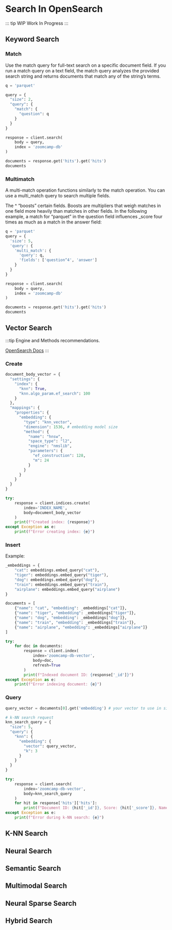 # Search In OpenSearch
::: tip WIP
Work In Progress
:::

## Keyword Search
### Match
Use the match query for full-text search on a specific document field. If you run a match query on a text field, the match query analyzes the provided search string and returns documents that match any of the string’s terms.

```python
q = 'parquet'

query = {
  "size": 2,
  "query": {
    "match": {
      "question": q
    }
  }
}

response = client.search(
    body = query,
    index = 'zoomcamp-db'
)

documents = response.get('hits').get('hits')
documents
```

### Multimatch
A multi-match operation functions similarly to the match operation. You can use a multi_match query to search multiple fields.

The ^ “boosts” certain fields. Boosts are multipliers that weigh matches in one field more heavily than matches in other fields. In the following example, a match for “parquet” in the question field influences _score four times as much as a match in the answer field:

```python
q = 'parquet'
query = {
  'size': 5,
  'query': {
    'multi_match': {
      'query': q,
      'fields': ['question^4', 'answer']
    }
  }
}

response = client.search(
    body = query,
    index = 'zoomcamp-db'
)

documents = response.get('hits').get('hits')
documents
```

## Vector Search
:::tip
Engine and Methods recommendations.

[OpenSearch Docs](https://opensearch.org/docs/latest/search-plugins/vector-search/#engine-recommendations)
:::

### Create

```python
document_body_vector = {
  "settings": {
    "index": {
      "knn": True,
      "knn.algo_param.ef_search": 100
    }
  },
  "mappings": {
    "properties": {
      "embedding": {
        "type": "knn_vector",
        "dimension": 1536, # embedding model size
        "method": {
          "name": "hnsw",
          "space_type": "l2",
          "engine": "nmslib",
          "parameters": {
            "ef_construction": 128,
            "m": 24
          }
        }
      }
    }
  }
}

try:
    response = client.indices.create(
        index='INDEX_NAME',
        body=document_body_vector
    )
    print(f"Created index: {response}")
except Exception as e:
    print(f"Error creating index: {e}")
```

### Insert

Example:

```python
_embeddings = {
    "cat": embeddings.embed_query("cat"),
    "tiger": embeddings.embed_query("tiger"),
    "dog": embeddings.embed_query("dog"),
    "train": embeddings.embed_query("train"),
    "airplane": embeddings.embed_query("airplane")
}

documents = [
    {"name": "cat", "embedding": _embeddings["cat"]},
    {"name": "tiger", "embedding": _embeddings["tiger"]},
    {"name": "dog", "embedding": _embeddings["dog"]},
    {"name": "train", "embedding": _embeddings["train"]},
    {"name": "airplane", "embedding": _embeddings["airplane"]}
]

try:
    for doc in documents:
        response = client.index(
            index='zoomcamp-db-vector',
            body=doc,
            refresh=True
        )
        print(f"Indexed document ID: {response['_id']}")
except Exception as e:
    print(f"Error indexing document: {e}")
```

### Query

```python
query_vector = documents[0].get('embedding') # your vector to use in similarity search

# k-NN search request
knn_search_query = {
  "size": 5,
  "query": {
    "knn": {
      "embedding": {
        "vector": query_vector,
        "k": 3
      }
    }
  }
}

try:
    response = client.search(
        index='zoomcamp-db-vector',
        body=knn_search_query
    )
    for hit in response['hits']['hits']:
        print(f"Document ID: {hit['_id']}, Score: {hit['_score']}, Name: {hit['_source']['name']}")
except Exception as e:
    print(f"Error during k-NN search: {e}")
```

## K-NN Search

## Neural Search

## Semantic Search

## Multimodal Search

## Neural Sparse Search

## Hybrid Search